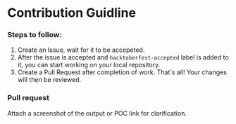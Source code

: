 # Contribution Guidline

### Steps to follow:

1. Create an Issue, wait for it to be accepeted.
2. After the issue is accepted and `hacktoberfest-accepted` label is added to it, you can start working on your local repository.
3. Create a Pull Request after completion of work. That's all! Your changes will then be reviewed.

### Pull request

Attach a screenshot of the output or POC link for clarification.
